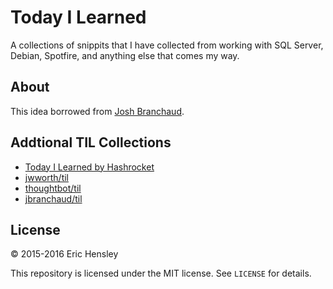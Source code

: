 # Today I Learned
A collections of snippits that I have collected from working with SQL Server, Debian, Spotfire, and anything else that comes my way.

## About

This idea borrowed from [Josh Branchaud](https://til.hashrocket.com).

## Addtional TIL Collections

* [Today I Learned by Hashrocket](https://til.hashrocket.com)
* [jwworth/til](https://github.com/jwworth/til)
* [thoughtbot/til](https://github.com/thoughtbot/til)
* [jbranchaud/til](https://github.com/jbranchaud/til)

## License

&copy; 2015-2016 Eric Hensley

This repository is licensed under the MIT license. See `LICENSE` for
details.
